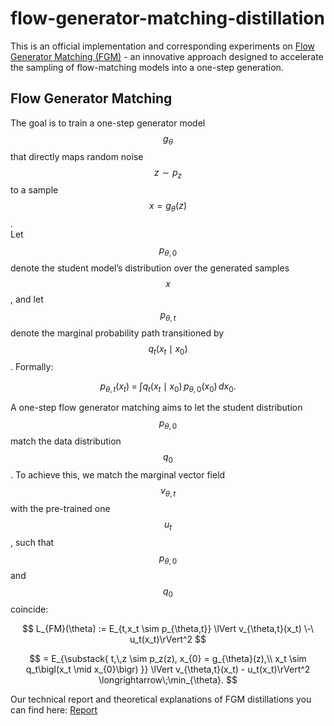 # flow-generator-matching-distillation

This is an official implementation and corresponding experiments on [Flow Generator Matching (FGM)](https://arxiv.org/pdf/2410.19310) - an innovative approach designed to accelerate the sampling of flow-matching models into a one-step generation.

## Flow Generator Matching

The goal is to train a one-step generator model $$g_\theta$$ that directly maps random noise $$z \sim p_z$$ to a sample $$x = g_\theta(z)$$.  
Let $$p_{\theta,0}$$ denote the student model’s distribution over the generated samples $$x$$, and let $$p_{\theta,t}$$ denote the marginal probability path transitioned by $$q_t(x_t \mid x_0)$$. Formally:

$$
p_{\theta,t}(x_t) \;=\; \int q_t\bigl(x_t \mid x_0\bigr)\, p_{\theta,0}(x_0)\, dx_0.
$$

A one-step flow generator matching aims to let the student distribution $$p_{\theta,0}$$ match the data distribution $$q_0$$. To achieve this, we match the marginal vector field $$v_{\theta,t}$$ with the pre-trained one $$u_t$$, such that $$p_{\theta,0}$$ and $$q_0$$ coincide:

$$
L_{FM}(\theta) 
:= E_{t,x_t \sim p_{\theta,t}}
\lVert v_{\theta,t}(x_t) \-\ u_t(x_t)\rVert^2
$$

$$
= E_{\substack{
t,\,z \sim p_z(z),
x_{0} = g_{\theta}(z),\\
x_t \sim q_t\bigl(x_t \mid x_{0}\bigr)
}}
\lVert v_{\theta,t}(x_t) - u_t(x_t)\rVert^2 
\longrightarrow\;\min_{\theta}.
$$




Our technical report and theoretical explanations of FGM distillations you can find here: [Report](https://drive.google.com/file/d/1YS1KzRWXeIw1R-vZkOWmVUhal0j8_Psz/view?usp=sharing)
